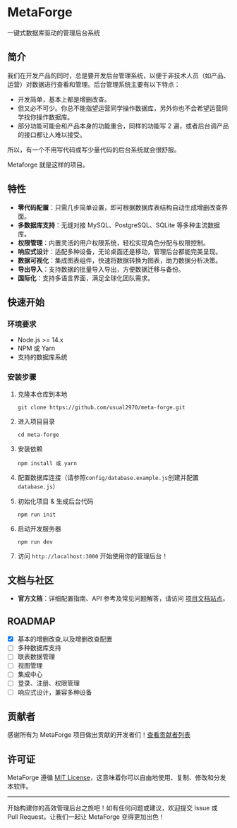 # MetaForge

一键式数据库驱动的管理后台系统

## 简介

我们在开发产品的同时，总是要开发后台管理系统，以便于非技术人员（如产品、运营）对数据进行查看和管理。后台管理系统主要有以下特点：

- 开发简单，基本上都是增删改查。
- 但又必不可少。你总不能指望运营同学操作数据库，另外你也不会希望运营同学找你操作数据库。
- 部分功能可能会和产品本身的功能重合，同样的功能写 2 遍，或者后台调产品的接口都让人难以接受。

所以，有一个不用写代码或写少量代码的后台系统就会很舒服。

Metaforge 就是这样的项目。

## 特性

- **零代码配置**：只需几步简单设置，即可根据数据库表结构自动生成增删改查界面。
- **多数据库支持**：无缝对接 MySQL、PostgreSQL、SQLite 等多种主流数据库。
- **权限管理**：内置灵活的用户权限系统，轻松实现角色分配与权限控制。
- **响应式设计**：适配多种设备，无论桌面还是移动，管理后台都能完美呈现。
- **数据可视化**：集成图表组件，快速将数据转换为图表，助力数据分析决策。
- **导出导入**：支持数据的批量导入导出，方便数据迁移与备份。
- **国际化**：支持多语言界面，满足全球化团队需求。

## 快速开始

### 环境要求

- Node.js >= 14.x
- NPM 或 Yarn
- 支持的数据库系统

### 安装步骤

1. 克隆本仓库到本地

   ```
   git clone https://github.com/usual2970/meta-forge.git
   ```

2. 进入项目目录

   ```
   cd meta-forge
   ```

3. 安装依赖

   ```
   npm install 或 yarn
   ```

4. 配置数据库连接（请参照`config/database.example.js`创建并配置`database.js`）

5. 初始化项目 & 生成后台代码

   ```
   npm run init
   ```

6. 启动开发服务器

   ```
   npm run dev
   ```

7. 访问 `http://localhost:3000` 开始使用你的管理后台！

## 文档与社区

- **官方文档**：详细配置指南、API 参考及常见问题解答，请访问 [项目文档站点](https://yourusername.github.io/meta-forge/)。

## ROADMAP

- [x] 基本的增删改查,以及增删改查配置
- [ ] 多种数据库支持
- [ ] 联表数据管理
- [ ] 视图管理
- [ ] 集成中心
- [ ] 登录、注册、权限管理
- [ ] 响应式设计，兼容多种设备

## 贡献者

感谢所有为 MetaForge 项目做出贡献的开发者们！[查看贡献者列表](https://github.com/usual2970/meta-forge/graphs/contributors)

## 许可证

MetaForge 遵循 [MIT License](https://github.com/usual2970/meta-forge/blob/main/LICENSE)，这意味着你可以自由地使用、复制、修改和分发本软件。

---

开始构建你的高效管理后台之旅吧！如有任何问题或建议，欢迎提交 Issue 或 Pull Request。让我们一起让 MetaForge 变得更加出色！
